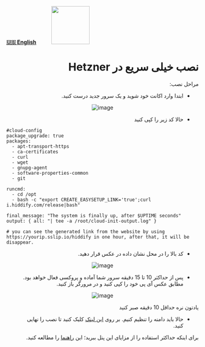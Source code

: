 [**🇺🇸 English**](https://github.com/hiddify/hiddify-config/wiki/Quick-installation-on-Hetzner-Servers)&nbsp;&nbsp;&nbsp;&nbsp;&nbsp;&nbsp;&nbsp;&nbsp;&nbsp;&nbsp;<a href="https://github.com/hiddify/hiddify-config/wiki/%D9%87%D9%85%D9%87-%D8%A2%D9%85%D9%88%D8%B2%D8%B4%E2%80%8C%D9%87%D8%A7-%D9%88-%D9%88%DB%8C%D8%AF%D8%A6%D9%88%D9%87%D8%A7"><img width="100" src="https://github.com/hiddify/hiddify-config/assets/125398461/3704cd84-eee6-4c45-abe7-3c02936bbebb" /></a>

<div dir="rtl" markdown="1">
<!-- [آموزش گرفتن اکانت هتزنر از صفر تا صد](https://www.youtube.com/watch?v=XfS2Y6hZkqw) -->


# نصب خیلی سریع در Hetzner

</div>

<!--

<div align=center>


**فیلم آموزش هتزنر از صفر تا صد**
[![Hetzner](https://img.youtube.com/vi/vQ-NAfRXTZo/maxresdefault.jpg)](https://www.youtube.com/watch?v=vQ-NAfRXTZo)

</div>

-->

<div dir="rtl">

مراحل نصب:

- ابتدا وارد اکانت خود شوید و یک سرور جدید درست کنید.
</div>

<div align=center>

![image](https://user-images.githubusercontent.com/114227601/206861285-58832cec-a2a3-441e-91d4-8300d16584d6.png)

</div>
<div dir="rtl">

- حالا کد زیر را کپی کنید
</div>
<div dir="ltr" markdown="1">

```
#cloud-config
package_upgrade: true
packages:
  - apt-transport-https
  - ca-certificates
  - curl
  - wget
  - gnupg-agent
  - software-properties-common
  - git

runcmd:
  - cd /opt
  - bash -c "export CREATE_EASYSETUP_LINK='true';curl i.hiddify.com/release|bash"

final_message: "The system is finally up, after $UPTIME seconds"
output: { all: "| tee -a /root/cloud-init-output.log" }

# you can see the generated link from the website by using https://yourip.sslip.io/hiddify in one hour, after that, it will be disappear. 
```

</div>

<div dir="rtl">

- کد بالا را در محل نشان داده در عکس قرار دهید.

</div>

<div align=center>

![image](https://user-images.githubusercontent.com/114227601/206861304-656682b4-17a3-44c1-89f9-7b0d89566728.png)

</div>

<div dir="rtl">

* پس از حداکثر 10 تا 15 دقیقه سرور شما آماده و پروکسی فعال خواهد بود. مطابق عکس آی پی خود را کپی کنید و در مرورگر باز کنید.

</div>

<div align=center>

![image](https://user-images.githubusercontent.com/114227601/206861323-1de41700-6ce4-403a-a644-0836e2a22876.png)

</div>

<div dir="rtl">

یادتون نره حداقل 10 دقیقه  صبر کنید

* حالا باید دامنه را تنظیم کنیم. بر روی [این لینک](https://github.com/hiddify/hiddify-config/wiki/%D8%B1%D8%A7%D9%87%D9%86%D9%85%D8%A7%DB%8C-%D8%AA%D9%86%D8%B8%DB%8C%D9%85-%D8%AF%D8%A7%D9%85%D9%86%D9%87-%D9%88-%D9%86%D9%87%D8%A7%DB%8C%DB%8C-%DA%A9%D8%B1%D8%AF%D9%86-%D9%86%D8%B5%D8%A8) کلیک کنید تا نصب را نهایی کنید.

برای اینکه حداکثر استفاده را از مزایای این پنل ببرید؛ این [راهنما](https://github.com/hiddify/hiddify-config/wiki/%D9%86%D8%AD%D9%88%D9%87-%D9%BE%DB%8C%DA%A9%D8%B1%D8%A8%D9%86%D8%AF%DB%8C-%D9%BE%D9%86%D9%84-%D9%87%DB%8C%D8%AF%DB%8C%D9%81%D8%A7%DB%8C) را مطالعه کنید.

</div>